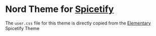 # Nord Theme for [Spicetify](https://github.com/khanhas/spicetify-cli)

The `user.css` file for this theme is directly copied from the [Elementary](https://spectrum.chat/spicetify/general/elementary-os-cyan~b3e513d5-51a9-458c-8347-a38ac45c29d4) Spicetify Theme
